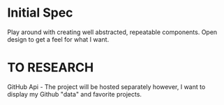 # Initial Spec

Play around with creating well abstracted, repeatable components. Open design to get a feel for what I want.

# TO RESEARCH

GitHub Api - The project will be hosted separately however, I want to display my Github "data" and favorite projects.